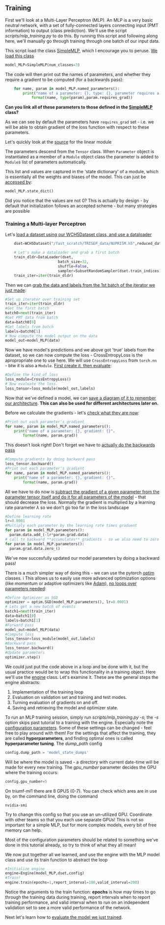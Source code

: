 ## Training

First we'll look at a Multi-Layer Perceptron (MLP). An MLP is a very basic neutral network, with a set of fully-connected layers connecting input (PMT information) to output (class prediction).
We'll use the script _scripts/mlp\_training.py_ to do this. By running this script and following along here, we'll manually go through training through one batch of our input data.

This script load the class [SimpleMLP](models/simpleMLP.py), which I encourage you to peruse. [We load this class](../scripts/mlp_training.py#L49)

```python
model_MLP=SimpleMLP(num_classes=3)
```

The code will then print out the names of parameters, and whether they require a gradient to be computed (for a backwards pass):

```python
    for name, param in model_MLP.named_parameters():
        print("name of a parameter: {}, type: {}, parameter requires a gradient?: {}".
            format(name, type(param),param.requires_grad))
```

**Can you link all of these parameters to those defined in the [SimpleMLP](models/simpleMLP.py) class?**

As we can see by default the parameters have `requires_grad` set - i.e. we will be able to obtain gradient of the loss function with respect to these parameters.

Let's quickly look at the [source](https://pytorch.org/docs/stable/_modules/torch/nn/modules/linear.html#Linear) for the linear module

The parameters descend from the `Tensor` class. When `Parameter` object is instantiated as a member of a `Module` object class the parameter is added to `Module`s list of parameters automatically. 

This list and values are captured in the 'state dictionary' of a module, which is essentially all the weights and biases of the model. This can just be [accessed by](../scripts/mlp_training.py#L67):
```python
model_MLP.state_dict()
```

Did you notice that the values are not 0? This is actually by design - by default that initialization follows an accepted scheme - but many strategies are possible


### Training a Multi-layer Perceptron



Let's [load a dataset using our WCH5Dataset class, and use a dataloader](../scripts/mlp_training.py#L96-103)
```python
    dset=WCH5Dataset("/fast_scratch/TRISEP_data/NUPRISM.h5",reduced_dataset_size=100000,val_split=0.1,test_split=0.1)

    # Let's make a dataloader and grab a first batch
    train_dldr=DataLoader(dset,
                        batch_size=32,
                        shuffle=False,
                        sampler=SubsetRandomSampler(dset.train_indices))
    train_iter=iter(train_dldr)
```

Then we can [grab the data and labels from the 1st batch of the iterator we just made](../scripts/mlp_training.py#L104-113):
```python
#Set up iterator over training set
train_iter=iter(train_dldr)
#Get the first batch
batch0=next(train_iter)
#Get PMT data from batch
data=batch0[0]
#Get labels from batch
labels=batch0[1]
# Now compute the model output on the data
model_out=model_MLP(data)
```

Now we have model's predictions and we above got 'true' labels from the dataset, so we can now compute the loss - CrossEntropyLoss is the apropropriate one to use here. 
We will use `CrossEntropyLoss` from `torch.nn` - btw it is also a `Module`. [First create it, then evaluate](../scripts/mlp_training.py#L123-126):
```python
#Define the kind of loss
loss_module=CrossEntropyLoss()
# Now evaluate the loss. 
loss_tensor=loss_module(model_out,labels)
```

Now that we've defined a model, we can [save a diagram of it to remember our architecture](../scripts/mlp_training.py#L135). **This can also be used for different architectures later on.**

Before we calculate the gradients - let's [check what they are now](../scripts/mlp_training.py#L141-143):
```python
#Print out each parameter's gradient
for name, param in model_MLP.named_parameters():
    print("name of a parameter: {}, gradient: {}".
        format(name, param.grad))
```

This doesn't look right! Don't forget we have to [actually do the backwards pass](../scripts/mlp_training.py#L148)
```python
#Compute gradients by doing backward pass
loss_tensor.backward()
#Print out each parameter's gradient
for name, param in model_MLP.named_parameters():
    print("name of a parameter: {}, gradient: {}".
        format(name, param.grad))
```

All we have to do now is [subtract the gradient of a given parameter from the parameter tensor itself and do it for all parameters of the model](../scripts/mlp_training.py#L159-163) - that should decrease the loss. Normally the gradient is multiplied by a learning rate parameter $\lambda$ so we don't go too far in the loss landscape
```python
#Define learning rate
lr=0.0001
#Multiply each parameter by the learning rate times graduent 
for param in model_MLP.parameters():
  param.data.add_(-lr*param.grad.data)
# call to backward **accumulates** gradients - so we also need to zero the gradient tensors if we want to keep going
for param in model_MLP.parameters():
  param.grad.data.zero_()
```
We've now succesfully updated our model parameters by doing a backward pass! 

There is a much simpler way of doing this - we can use the pytorch [optim](https://pytorch.org/docs/stable/optim.html) classes. i
This allows us to easily use more advanced optimization options (like momentum or adaptive optimizers like [Adam](https://arxiv.org/abs/1412.6980)), [no loops over parameters needed](../scripts/mlp_training.py#L172-185):
```python
#Define Optimizer as SGD
optimizer = optim.SGD(model_MLP.parameters(), lr=0.0001)
# Lets get a new batch of events
batch1=next(train_iter)
data=batch1[0]
labels=batch1[1]
#Forward pass
model_out=model_MLP(data)
#Compute loss
loss_tensor=loss_module(model_out,labels)
#Backward pass
loss_tensor.backward()
#Update parameters
optimizer.step()
```

We could just put the code above in a loop and be done with it, but the usual practice would be to wrap this functionality in a training object. 
Here we'll use the [engine](utils/engine.py) class. Let's examine it. These are the general steps the engine abstracts:
   1. Implementation of the training loop
   2. Evaluation on validation set and training and test modes.
   3. Turning evaluation of gradients on and off.
   4. Saving and retrieving the model and optimizer state.

To run an MLP training session, simply run _scripts/mlp\_training.py -s_; the _-s_ option skips past tutorial to a training with the engine. Especially note the [configuration parameters](../scripts/mlp_training.py#L209-222). Some of these settings can be changed - feel free to play around with them! For the settings that affect the training, they are called **hyperparameters**, and finding optimal ones is called **hyperparameter tuning**. The _dump\_path_ config 

```python
config.dump_path = 'model_state_dumps'
```

Will be where the model is saved - a directory with current date-time will be made for every new training. 
The _gpu\_number_ parameter decides the GPU where the training occurs:
```python
config.gpu_number=5
```
On triumf-ml1 there are 8 GPUS (0-7). You can check which ares are in use by, on the command line, doing the command
```
nvidia-smi
```
Try to change this config so that you use an un-utilized GPU. Coordinate with other teams so that you each use separate GPUs! This is not so important for a simple MLP, but for more complex models, every bit of free memory can help.

Most of the configuration parameters should be related to something we've done in this tutorial already, so try to think of what they all mean!

We now put together all we learned, and use the engine with the MLP model class and use its train function to abstract the loop
```python
#Initialize engine
engine=Engine(model_MLP,dset,config)
#Train!
engine.train(epochs=1,report_interval=100,valid_interval=200)
```

Notice the arguments to the train function: **epochs** is how may times to go through the training data during training, report intervals when to report training performance, and valid interval when to run on an independent validation set to see a more valid performance of the network.

Next let's learn how to [evaluate the model we just trained](../tutorial/evaluation.md).
